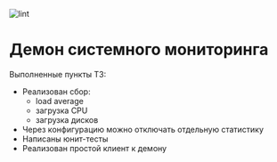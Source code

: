 ![lint](https://github.com/CEBEP9HUH/OTUS_Go_Diploma/actions/workflows/diploma.yml/badge.svg)
# Демон системного мониторинга

Выполненные пункты ТЗ:
* Реализован сбор:
    - load average
    - загрузка CPU
    - загрузка дисков
* Через конфигурацию можно отключать отдельную статистику
* Написаны юнит-тесты
* Реализован простой клиент к демону